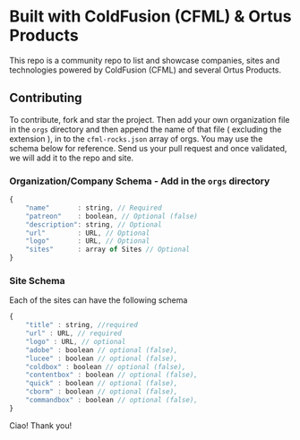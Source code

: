 # Built with ColdFusion (CFML) & Ortus Products

This repo is a community repo to list and showcase companies, sites and technologies powered by ColdFusion (CFML) and several Ortus Products.

## Contributing

To contribute, fork and star the project.  Then add your own organization file in the `orgs` directory and then append the name of that file ( excluding the extension ), in to the `cfml-rocks.json` array of orgs. You may use the schema below for reference. Send us your pull request and once validated, we will add it to the repo and site.

### Organization/Company Schema - Add in the `orgs` directory

```js
{
	"name"       : string, // Required
	"patreon"    : boolean, // Optional (false)
	"description": string, // Optional
	"url"        : URL, // Optional
    "logo"       : URL, // Optional
	"sites"      : array of Sites // Optional
}
```

### Site Schema

Each of the sites can have the following schema

```js
{
    "title" : string, //required
    "url" : URL, // required
    "logo" : URL, // optional
    "adobe" : boolean // optional (false),
    "lucee" : boolean // optional (false),
    "coldbox" : boolean // optional (false),
    "contentbox" : boolean // optional (false),
    "quick" : boolean // optional (false),
    "cborm" : boolean // optional (false),
    "commandbox" : boolean // optional (false),
}
```

Ciao!  Thank you!
